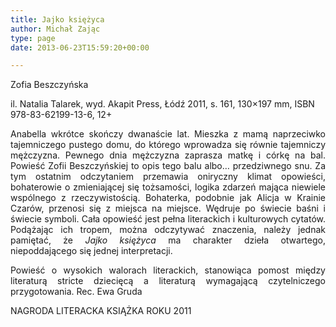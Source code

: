 ```yaml
---
title: Jajko księżyca
author: Michał Zając
type: page
date: 2013-06-23T15:59:20+00:00

---
```

Zofia Beszczyńska

il. Natalia Talarek, wyd. Akapit Press, Łódź 2011, s. 161, 130&#215;197 mm, ISBN 978-83-62199-13-6, 12+

<p style="text-align: justify;">
  Anabella wkrótce skończy dwanaście lat. Mieszka z mamą naprzeciwko tajemniczego pustego domu, do którego wprowadza się równie tajemniczy mężczyzna. Pewnego dnia mężczyzna zaprasza matkę i córkę na bal. Powieść Zofii Beszczyńskiej to opis tego balu albo&#8230; przedziwnego snu. Za tym ostatnim odczytaniem przemawia oniryczny klimat opowieści, bohaterowie o zmieniającej się tożsamości, logika zdarzeń mająca niewiele wspólnego z rzeczywistością. Bohaterka, podobnie jak Alicja w Krainie Czarów, przenosi się z miejsca na miejsce. Wędruje po świecie baśni i świecie symboli. Cała opowieść jest pełna literackich i kulturowych cytatów. Podążając ich tropem, można odczytywać znaczenia, należy jednak pamiętać, że <i>Jajko księżyca </i>ma charakter dzieła otwartego, niepoddającego się jednej interpretacji.
</p>

<p style="text-align: justify;">
  Powieść o wysokich walorach literackich, stanowiąca pomost między literaturą stricte dziecięcą a literaturą wymagającą czytelniczego przygotowania. Rec. Ewa Gruda
</p>

NAGRODA LITERACKA KSIĄŻKA ROKU 2011